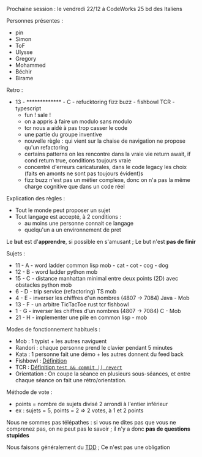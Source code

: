 Prochaine session : le vendredi 22/12 à CodeWorks 25 bd des Italiens 

Personnes présentes :
- pin
- Simon
- ToF
- Ulysse
- Gregory
- Mohammed
- Béchir
- Birame

Retro :
- 13 - ************* - C - refucktoring fizz buzz - fishbowl TCR - typescript
    - fun ! sale !
    - on a appris à faire un modulo sans modulo
    - tcr nous a aidé à pas trop casser le code
    - une partie du groupe inventive
    - nouvelle règle : qui vient sur la chaise de navigation ne propose qu'un refactoring
    - certains patterns on les rencontre dans la vraie vie return await, if cond return true, conditions toujours vraie
    - concentré d'erreurs caricaturales, dans le code legacy les choix (faits en amonts ne sont pas toujours évident)s
    - fizz buzz n'est pas un métier complexe, donc on n'a pas la même charge cognitive que dans un code réel

Explication des règles :
- Tout le monde peut proposer un sujet
- Tout langage est accepté, à 2 conditions :
  - au moins une personne connait ce langage
  - quelqu'un a un environnement de pret

Le **but** est d'**apprendre**, si possible en s'amusant ;
Le but n'est **pas de finir**

Sujets :
- 11 - A - word ladder common lisp mob - cat - cot - cog - dog 
- 12 - B - word ladder python mob
- 15 - C - distance manhattan minimal entre deux points (2D) avec obstacles  python mob
- 6 - D - trip service (refactoring) TS mob 
- 4 - E - inverser les chiffres d'un nombres (4807 -> 7084) Java - Mob
- 13 - F - un arbitre TicTacToe  rust tcr fishbowl
- 1 - G - inverser les chiffres d'un nombres (4807 -> 7084) C - Mob
- 21 - H - implementer une pile en common lisp - mob 

Modes de fonctionnement habituels :
- Mob : 1 typist + les autres naviguent
- Randori : chaque personne prend le clavier pendant 5 minutes
- Kata : 1 personne fait une démo + les autres donnent du feed back
- Fishbowl : [Définition](https://en.wikipedia.org/wiki/Fishbowl_(conversation))
- TCR : [Définition `test && commit || revert`](https://medium.com/@kentbeck_7670/test-commit-revert-870bbd756864)
- Orientation : On coupe la séance en plusieurs sous-séances,
  et entre chaque séance on fait une rétro/orientation.

Méthode de vote :
- points = nombre de sujets divisé 2 arrondi à l'entier inférieur
- ex : sujets = 5, points = 2 => 2 votes, à 1 et 2 points

Nous ne sommes pas télépathes :
si vous ne dites pas que vous ne comprenez pas, on ne peut pas le savoir ;
il n'y a donc **pas de questions stupides**

Nous faisons généralement du [TDD](https://fr.wikipedia.org/wiki/Test_driven_development) ;
Ce n'est pas une obligation
